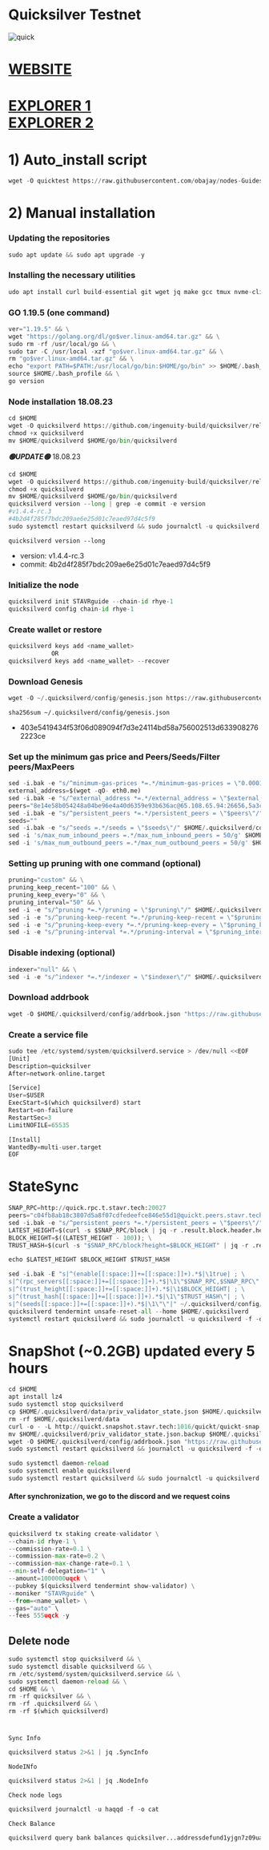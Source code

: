 # Quicksilver  Testnet

![quick](https://user-images.githubusercontent.com/44331529/201520331-711f381d-89ab-4b8b-bab9-114c2b2521bd.png)


[WEBSITE](https://quicksilver.zone/)
=
[EXPLORER 1](https://explorer.stavr.tech/Quicksilver/staking) \
[EXPLORER 2](https://testnet.manticore.team/quicksilver/staking)
=

# 1) Auto_install script
```python
wget -O quicktest https://raw.githubusercontent.com/obajay/nodes-Guides/main/Projects/Quicksilver/Tetstnet/quicktest && chmod +x quicktest && ./quicktest
```

# 2) Manual installation

### Updating the repositories  
```python
sudo apt update && sudo apt upgrade -y
```
### Installing the necessary utilities
```python
udo apt install curl build-essential git wget jq make gcc tmux nvme-cli -y
```    
### GO 1.19.5 (one command)
```python
ver="1.19.5" && \
wget "https://golang.org/dl/go$ver.linux-amd64.tar.gz" && \
sudo rm -rf /usr/local/go && \
sudo tar -C /usr/local -xzf "go$ver.linux-amd64.tar.gz" && \
rm "go$ver.linux-amd64.tar.gz" && \
echo "export PATH=$PATH:/usr/local/go/bin:$HOME/go/bin" >> $HOME/.bash_profile && \
source $HOME/.bash_profile && \
go version
```
### Node installation 18.08.23
```python
cd $HOME
wget -O quicksilverd https://github.com/ingenuity-build/quicksilver/releases/download/v1.4.4-rc.3/quicksilverd-v1.4.4-rc.3-amd64
chmod +x quicksilverd
mv $HOME/quicksilverd $HOME/go/bin/quicksilverd
```

*******🟢UPDATE🟢******* 18.08.23
```python
cd $HOME
wget -O quicksilverd https://github.com/ingenuity-build/quicksilver/releases/download/v1.4.4-rc.3/quicksilverd-v1.4.4-rc.3-amd64
chmod +x quicksilverd
mv $HOME/quicksilverd $HOME/go/bin/quicksilverd
quicksilverd version --long | grep -e commit -e version
#v1.4.4-rc.3
#4b2d4f285f7bdc209ae6e25d01c7eaed97d4c5f9
sudo systemctl restart quicksilverd && sudo journalctl -u quicksilverd -f -o cat
```

`quicksilverd version --long`
+ version: v1.4.4-rc.3
+ commit: 4b2d4f285f7bdc209ae6e25d01c7eaed97d4c5f9

### Initialize the node
```python
quicksilverd init STAVRguide --chain-id rhye-1
quicksilverd config chain-id rhye-1
```

### Create wallet or restore
```python
quicksilverd keys add <name_wallet>
            OR
quicksilverd keys add <name_wallet> --recover
```
### Download Genesis
```python
wget -O ~/.quicksilverd/config/genesis.json https://raw.githubusercontent.com/ingenuity-build/testnets/main/rhye/genesis.json
```
`sha256sum ~/.quicksilverd/config/genesis.json`
 + 403e5419434f53f06d089094f7d3e24114bd58a756002513d6339082762223ce

### Set up the minimum gas price and Peers/Seeds/Filter peers/MaxPeers
```python
sed -i.bak -e "s/^minimum-gas-prices *=.*/minimum-gas-prices = \"0.0001uqck\"/;" ~/.quicksilverd/config/app.toml
external_address=$(wget -qO- eth0.me)
sed -i.bak -e "s/^external_address *=.*/external_address = \"$external_address:26656\"/" $HOME/.quicksilverd/config/config.toml
peers="8e14e58b054248a04be96e4a40d6359e93b636ac@65.108.65.94:26656,5a3c424c19d9ab694190a7805a2b1a146460d752@65.108.2.27:26656,e6bf55bc9f08958b7518bea455423375db78d1ef@65.108.13.176:26656"
sed -i.bak -e "s/^persistent_peers *=.*/persistent_peers = \"$peers\"/" $HOME/.quicksilverd/config/config.toml
seeds=""
sed -i.bak -e "s/^seeds =.*/seeds = \"$seeds\"/" $HOME/.quicksilverd/config/config.toml
sed -i 's/max_num_inbound_peers =.*/max_num_inbound_peers = 50/g' $HOME/.quicksilverd/config/config.toml
sed -i 's/max_num_outbound_peers =.*/max_num_outbound_peers = 50/g' $HOME/.quicksilverd/config/config.toml
```


### Setting up pruning with one command (optional)
```python
pruning="custom" && \
pruning_keep_recent="100" && \
pruning_keep_every="0" && \
pruning_interval="50" && \
sed -i -e "s/^pruning *=.*/pruning = \"$pruning\"/" $HOME/.quicksilverd/config/app.toml && \
sed -i -e "s/^pruning-keep-recent *=.*/pruning-keep-recent = \"$pruning_keep_recent\"/" $HOME/.quicksilverd/config/app.toml && \
sed -i -e "s/^pruning-keep-every *=.*/pruning-keep-every = \"$pruning_keep_every\"/" $HOME/.quicksilverd/config/app.toml && \
sed -i -e "s/^pruning-interval *=.*/pruning-interval = \"$pruning_interval\"/" $HOME/.quicksilverd/config/app.toml
```
### Disable indexing (optional)
```python
indexer="null" && \
sed -i -e "s/^indexer *=.*/indexer = \"$indexer\"/" $HOME/.quicksilverd/config/config.toml
```

### Download addrbook
```python
wget -O $HOME/.quicksilverd/config/addrbook.json "https://raw.githubusercontent.com/obajay/nodes-Guides/main/Projects/Quicksilver/Tetstnet/addrbook.json"
```

### Create a service file
```python
sudo tee /etc/systemd/system/quicksilverd.service > /dev/null <<EOF
[Unit]
Description=quicksilver
After=network-online.target

[Service]
User=$USER
ExecStart=$(which quicksilverd) start
Restart=on-failure
RestartSec=3
LimitNOFILE=65535

[Install]
WantedBy=multi-user.target
EOF
```
# StateSync 
```python
SNAP_RPC=http://quick.rpc.t.stavr.tech:20027
peers="c04fb8ab18c3807d5a8f07cdfedeefce846e55d1@quickt.peers.stavr.tech:20026"
sed -i.bak -e "s/^persistent_peers *=.*/persistent_peers = \"$peers\"/" $HOME/.quicksilverd/config/config.toml
LATEST_HEIGHT=$(curl -s $SNAP_RPC/block | jq -r .result.block.header.height); \
BLOCK_HEIGHT=$((LATEST_HEIGHT - 100)); \
TRUST_HASH=$(curl -s "$SNAP_RPC/block?height=$BLOCK_HEIGHT" | jq -r .result.block_id.hash)

echo $LATEST_HEIGHT $BLOCK_HEIGHT $TRUST_HASH

sed -i.bak -E "s|^(enable[[:space:]]+=[[:space:]]+).*$|\1true| ; \
s|^(rpc_servers[[:space:]]+=[[:space:]]+).*$|\1\"$SNAP_RPC,$SNAP_RPC\"| ; \
s|^(trust_height[[:space:]]+=[[:space:]]+).*$|\1$BLOCK_HEIGHT| ; \
s|^(trust_hash[[:space:]]+=[[:space:]]+).*$|\1\"$TRUST_HASH\"| ; \
s|^(seeds[[:space:]]+=[[:space:]]+).*$|\1\"\"|" ~/.quicksilverd/config/config.toml
quicksilverd tendermint unsafe-reset-all --home $HOME/.quicksilverd
systemctl restart quicksilverd && sudo journalctl -u quicksilverd -f -o cat
```

# SnapShot (~0.2GB) updated every 5 hours 
```python
cd $HOME
apt install lz4
sudo systemctl stop quicksilverd
cp $HOME/.quicksilverd/data/priv_validator_state.json $HOME/.quicksilverd/priv_validator_state.json.backup
rm -rf $HOME/.quicksilverd/data
curl -o - -L http://quickt.snapshot.stavr.tech:1016/quickt/quickt-snap.tar.lz4 | lz4 -c -d - | tar -x -C $HOME/.quicksilverd --strip-components 2
mv $HOME/.quicksilverd/priv_validator_state.json.backup $HOME/.quicksilverd/data/priv_validator_state.json
wget -O $HOME/.quicksilverd/config/addrbook.json "https://raw.githubusercontent.com/obajay/nodes-Guides/main/Projects/Quicksilver/Tetstnet/addrbook.json"
sudo systemctl restart quicksilverd && journalctl -u quicksilverd -f -o cat
```

```python    
sudo systemctl daemon-reload
sudo systemctl enable quicksilverd
sudo systemctl restart quicksilverd && sudo journalctl -u quicksilverd -f -o cat
```

#### After synchronization, we go to the discord and we request coins

### Create a validator
```python
quicksilverd tx staking create-validator \
--chain-id rhye-1 \
--commission-rate=0.1 \
--commission-max-rate=0.2 \
--commission-max-change-rate=0.1 \
--min-self-delegation="1" \
--amount=1000000uqck \
--pubkey $(quicksilverd tendermint show-validator) \
--moniker "STAVRguide" \
--from=<name_wallet> \
--gas="auto" \
--fees 555uqck -y
```    

## Delete node
```python
sudo systemctl stop quicksilverd && \
sudo systemctl disable quicksilverd && \
rm /etc/systemd/system/quicksilverd.service && \
sudo systemctl daemon-reload && \
cd $HOME && \
rm -rf quicksilver && \
rm -rf .quicksilverd && \
rm -rf $(which quicksilverd)
```

#

`Sync Info`
```python
quicksilverd status 2>&1 | jq .SyncInfo
```
`NodeINfo`
```python
quicksilverd status 2>&1 | jq .NodeInfo
```
`Check node logs`
```python
quicksilverd journalctl -u haqqd -f -o cat
```
`Check Balance`
```python
quicksilverd query bank balances quicksilver...addressdefund1yjgn7z09ua9vms259j
```
